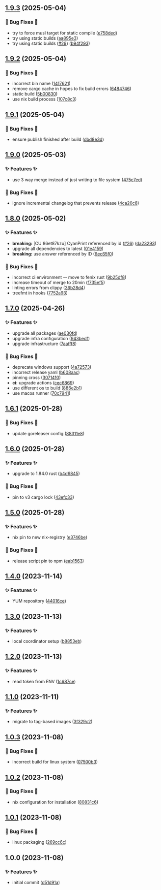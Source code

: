 ## [1.9.3](https://github.com/AtomiCloud/sulfone.iridium/compare/v1.9.2...v1.9.3) (2025-05-04)


### 🐛 Bug Fixes 🐛

* try to force musl target for static compile ([e758ded](https://github.com/AtomiCloud/sulfone.iridium/commit/e758ded09b29cd0aa1124c2f54b43d54f74cdef1))
* try using static builds ([aa895e3](https://github.com/AtomiCloud/sulfone.iridium/commit/aa895e3377972da79e24634aa8075124a76d47cf))
* try using static builds ([#29](https://github.com/AtomiCloud/sulfone.iridium/issues/29)) ([b94f293](https://github.com/AtomiCloud/sulfone.iridium/commit/b94f2930f39ea64ae2abb45bb459df4486ee9f36))

## [1.9.2](https://github.com/AtomiCloud/sulfone.iridium/compare/v1.9.1...v1.9.2) (2025-05-04)


### 🐛 Bug Fixes 🐛

* incorrect bin name ([1417621](https://github.com/AtomiCloud/sulfone.iridium/commit/14176213fcbb71fb95c548c45574dcf2909e9966))
* remove cargo cache in hopes to fix build errors ([6484746](https://github.com/AtomiCloud/sulfone.iridium/commit/6484746d3ced9db9136e53d8998acc56860008e9))
* static build ([5b00830](https://github.com/AtomiCloud/sulfone.iridium/commit/5b008307d257cb7c8469fa0a75a6351b3c2bf7f9))
* use nix build process ([107c8c3](https://github.com/AtomiCloud/sulfone.iridium/commit/107c8c3c83c8670caf2315d7c7322d31892d5215))

## [1.9.1](https://github.com/AtomiCloud/sulfone.iridium/compare/v1.9.0...v1.9.1) (2025-05-04)


### 🐛 Bug Fixes 🐛

* ensure publish finished after build ([dbd8e3d](https://github.com/AtomiCloud/sulfone.iridium/commit/dbd8e3db81cb0868018ffc56d85a9ebac6e742a3))

## [1.9.0](https://github.com/AtomiCloud/sulfone.iridium/compare/v1.8.0...v1.9.0) (2025-05-03)


### ✨ Features ✨

* use 3 way merge instead of just writing to file system ([475c7ed](https://github.com/AtomiCloud/sulfone.iridium/commit/475c7ede8bb0fd8fc06feb04d783bba7eec49c97))


### 🐛 Bug Fixes 🐛

* ignore incremental changelog that prevents release ([4ca20c8](https://github.com/AtomiCloud/sulfone.iridium/commit/4ca20c8122b70548e68bd56ca0ba911646c7cc19))

## [1.8.0](https://github.com/AtomiCloud/sulfone.iridium/compare/v1.7.0...v1.8.0) (2025-05-02)


### ✨ Features ✨

* **breaking:** [CU 86et87kzu] CyanPrint referenced by id ([#26](https://github.com/AtomiCloud/sulfone.iridium/issues/26)) ([da23293](https://github.com/AtomiCloud/sulfone.iridium/commit/da23293c537d40a53668a1af694dd5dd27001f00))
* upgrade all dependencies to latest ([01e4159](https://github.com/AtomiCloud/sulfone.iridium/commit/01e4159c83feea65cdf0573997b7a865bd3c50cc))
* **breaking:** use answer referenced by ID ([6ec65f0](https://github.com/AtomiCloud/sulfone.iridium/commit/6ec65f0ca0bf1f985d8faf930bb74a0b338d0874))


### 🐛 Bug Fixes 🐛

* incorrect ci environment -- move to fenix rust ([9b25df8](https://github.com/AtomiCloud/sulfone.iridium/commit/9b25df8917712a87da5bfe6569519d81009cc07a))
* increase timeout of merge to 20min ([f735ef5](https://github.com/AtomiCloud/sulfone.iridium/commit/f735ef5e539efd30b32e1c35344214f5ba0abd37))
* linting errors from clippy ([36b28d4](https://github.com/AtomiCloud/sulfone.iridium/commit/36b28d458600cc55b09f087cf239a6711a2f79d8))
* treefmt in hooks ([7752a93](https://github.com/AtomiCloud/sulfone.iridium/commit/7752a935aeda3cb6c3069657a632e6bf21a9466c))

## [1.7.0](https://github.com/AtomiCloud/sulfone.iridium/compare/v1.6.1...v1.7.0) (2025-04-26)


### ✨ Features ✨

* upgrade all packages ([ae030fd](https://github.com/AtomiCloud/sulfone.iridium/commit/ae030fd19eb75e69b599e28837fb125bed37e494))
* upgrade infra configuration ([943bedf](https://github.com/AtomiCloud/sulfone.iridium/commit/943bedfb897b005a9b97e91915d17533343d30c7))
* upgrade infrastructure ([7aafff8](https://github.com/AtomiCloud/sulfone.iridium/commit/7aafff8d5ceaef5cb5b67dc73cea63f19e4a94ab))


### 🐛 Bug Fixes 🐛

* deprecate windows support ([4a72573](https://github.com/AtomiCloud/sulfone.iridium/commit/4a725733fd7675f722048f5876607c00fee965b8))
* incorrect release yaml ([b608aac](https://github.com/AtomiCloud/sulfone.iridium/commit/b608aac06bae6d6dfc5deb93edc720c49c44c6a8))
* pinning cross ([3071410](https://github.com/AtomiCloud/sulfone.iridium/commit/30714106e0d963948fa97c1ca112cda4ced2d885))
* **ci:** upgrade actions ([cec6869](https://github.com/AtomiCloud/sulfone.iridium/commit/cec6869ca1a6124d43a9aad14ff678eef377903a))
* use different os to build ([886e2b1](https://github.com/AtomiCloud/sulfone.iridium/commit/886e2b184df33a2c731e33cde7201bec4055e067))
* use macos runner ([70c7941](https://github.com/AtomiCloud/sulfone.iridium/commit/70c79417ad5a53e179288f76f2fe6db56dd2ed16))

## [1.6.1](https://github.com/AtomiCloud/sulfone.iridium/compare/v1.6.0...v1.6.1) (2025-01-28)


### 🐛 Bug Fixes 🐛

* update goreleaser config ([88311e8](https://github.com/AtomiCloud/sulfone.iridium/commit/88311e853d7aed7ee0a0b28442ca7b29a438b2c9))

## [1.6.0](https://github.com/AtomiCloud/sulfone.iridium/compare/v1.5.0...v1.6.0) (2025-01-28)


### ✨ Features ✨

* upgrade to 1.84.0 rust ([b4d6845](https://github.com/AtomiCloud/sulfone.iridium/commit/b4d6845d1874560fcabaea3a039f31ebf6ece360))


### 🐛 Bug Fixes 🐛

* pin to v3 cargo lock ([43efc33](https://github.com/AtomiCloud/sulfone.iridium/commit/43efc3378c9f6d98d63f7b25d877b8fa98d7875b))

## [1.5.0](https://github.com/AtomiCloud/sulfone.iridium/compare/v1.4.0...v1.5.0) (2025-01-28)


### ✨ Features ✨

* nix pin to new nix-registry ([e3746be](https://github.com/AtomiCloud/sulfone.iridium/commit/e3746be814bebe2164c6006ee94820977898e7b2))


### 🐛 Bug Fixes 🐛

* release script pin to npm ([eab1563](https://github.com/AtomiCloud/sulfone.iridium/commit/eab1563908726e9560cf61cfbeddc5bfac958556))

## [1.4.0](https://github.com/AtomiCloud/sulfone.iridium/compare/v1.3.0...v1.4.0) (2023-11-14)


### ✨ Features ✨

* YUM repository ([44016ce](https://github.com/AtomiCloud/sulfone.iridium/commit/44016ce8703c77af8db5fb2881ce662826b9fd7d))

## [1.3.0](https://github.com/AtomiCloud/sulfone.iridium/compare/v1.2.0...v1.3.0) (2023-11-13)


### ✨ Features ✨

* local coordinator setup ([b8853eb](https://github.com/AtomiCloud/sulfone.iridium/commit/b8853eba3b5c358429952f7529fb7b9db8b66f36))

## [1.2.0](https://github.com/AtomiCloud/sulfone.iridium/compare/v1.1.0...v1.2.0) (2023-11-13)


### ✨ Features ✨

* read token from ENV ([1c687ce](https://github.com/AtomiCloud/sulfone.iridium/commit/1c687ce03f6171b211ae23fb06e6db5d7cb80770))

## [1.1.0](https://github.com/AtomiCloud/sulfone.iridium/compare/v1.0.3...v1.1.0) (2023-11-11)


### ✨ Features ✨

* migrate to tag-based images ([3f329c2](https://github.com/AtomiCloud/sulfone.iridium/commit/3f329c2ce55b03093d401f88005e63526e49a7ec))

## [1.0.3](https://github.com/AtomiCloud/sulfone.iridium/compare/v1.0.2...v1.0.3) (2023-11-08)


### 🐛 Bug Fixes 🐛

* incorrect build for linux system ([07500b3](https://github.com/AtomiCloud/sulfone.iridium/commit/07500b3f18dd5ce77087cf4dd3ba130a064764d9))

## [1.0.2](https://github.com/AtomiCloud/sulfone.iridium/compare/v1.0.1...v1.0.2) (2023-11-08)


### 🐛 Bug Fixes 🐛

* nix configuration for installation ([80831c6](https://github.com/AtomiCloud/sulfone.iridium/commit/80831c6663fd9ff5390b3de1f7990bcc5a605f1c))

## [1.0.1](https://github.com/AtomiCloud/sulfone.iridium/compare/v1.0.0...v1.0.1) (2023-11-08)


### 🐛 Bug Fixes 🐛

* linux packaging ([269cc6c](https://github.com/AtomiCloud/sulfone.iridium/commit/269cc6c67b201afe10f340be23cf55ea97c16b42))

## 1.0.0 (2023-11-08)


### ✨ Features ✨

* initial commit ([d51d91a](https://github.com/AtomiCloud/sulfone.iridium/commit/d51d91a2bc32f3d4855e9546395340ec1fa7137e))
